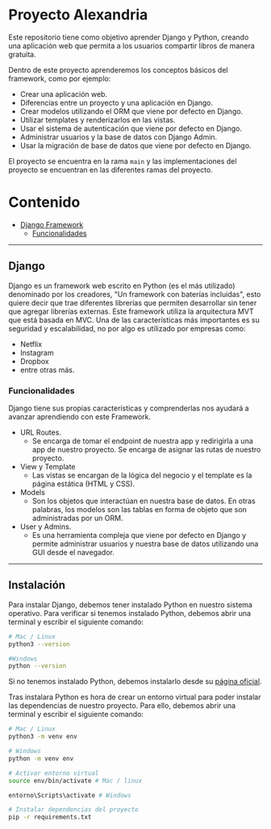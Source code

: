 # Proyecto Alexandria
Este repositorio tiene como objetivo aprender Django y Python, creando una aplicación web que permita a los usuarios compartir libros de manera gratuita. 

Dentro de este proyecto aprenderemos los conceptos básicos del framework, como por ejemplo:
- Crear una aplicación web.
- Diferencias entre un proyecto y una aplicación en Django.
- Crear modelos utilizando el ORM que viene por defecto en Django.
- Utilizar templates y renderizarlos en las vistas.
- Usar el sistema de autenticación que viene por defecto en Django.
- Administrar usuarios y la base de datos con Django Admin.
- Usar la migración de base de datos que viene por defecto en Django.

El proyecto se encuentra en la rama `main` y las implementaciones del proyecto se encuentran en las diferentes ramas del proyecto.

# Contenido
- [Django Framework](#Django)
  - [Funcionalidades](#Funcionalidades)
---

## Django
Django es un framework web escrito en Python (es el más utilizado) denominado por los creadores, "Un framework con baterías incluidas", esto quiere decir que trae diferentes librerías que permiten desarrollar sin tener que agregar librerías externas.
Este framework utiliza la arquitectura MVT que está basada en MVC. Una de las características más importantes es su seguridad y escalabilidad, no por algo es utilizado por empresas como:
- Netflix 
- Instagram
- Dropbox
- entre otras más.

### Funcionalidades

Django tiene sus propias características y comprenderlas nos ayudará a avanzar aprendiendo con este Framework.
- URL Routes. 
	- Se encarga de tomar el endpoint de nuestra app y redirigirla a una app de nuestro proyecto. Se encarga de asignar las rutas de nuestro proyecto.
- View y Template
	- Las vistas se encargan de la lógica del negocio y el template es la página estática (HTML y CSS).
- Models
	- Son los objetos que interactúan en nuestra base de datos. En otras palabras, los modelos son las tablas en forma de objeto que son administradas por un ORM.
- User y Admins.
	- Es una herramienta compleja que viene por defecto en Django y permite administrar usuarios y nuestra base de datos utilizando una GUI desde el navegador.

---

## Instalación
Para instalar Django, debemos tener instalado Python en nuestro sistema operativo. Para verificar si tenemos instalado Python, debemos abrir una terminal y escribir el siguiente comando:
```bash
# Mac / Linux
python3 --version

#Windows
python --version
```

Si no tenemos instalado Python, debemos instalarlo desde su [página oficial](https://www.python.org/downloads/).

Tras instalara Python es hora de crear un entorno virtual para poder instalar las dependencias de nuestro proyecto. Para ello, debemos abrir una terminal y escribir el siguiente comando:

```bash
# Mac / Linux
python3 -m venv env

# Windows
python -m venv env

# Activar entorno virtual
source env/bin/activate # Mac / linux

entorno\Scripts\activate # Windows

# Instalar dependencias del proyecto
pip -r requirements.txt

```